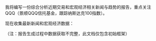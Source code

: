 我将编写一份综合分析近期交易和宏观经济相关新闻与趋势的报告，重点关注QQQ（景顺QQQ信托基金，跟踪纳斯达克100指数）。

现在收集最新新闻和宏观经济数据：

（注：报告生成过程中数据获取不完整，此文档仅包含初始框架）

